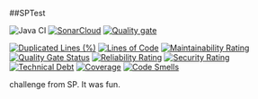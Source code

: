 ##SPTest

![Java CI](https://github.com/pikolinianita/SPTest/workflows/Java%20CI/badge.svg)
[![SonarCloud](https://sonarcloud.io/images/project_badges/sonarcloud-black.svg)](https://sonarcloud.io/dashboard?id=pikolinianita_TestOfTests)
[![Quality gate](https://sonarcloud.io/api/project_badges/quality_gate?project=pikolinianita_TestOfTests)](https://sonarcloud.io/dashboard?id=pikolinianita_TestOfTests)


[![Duplicated Lines (%)](https://sonarcloud.io/api/project_badges/measure?project=pikolinianita_TestOfTests&metric=duplicated_lines_density)](https://sonarcloud.io/dashboard?id=pikolinianita_TestOfTests)
[![Lines of Code](https://sonarcloud.io/api/project_badges/measure?project=pikolinianita_TestOfTests&metric=ncloc)](https://sonarcloud.io/dashboard?id=pikolinianita_TestOfTests)
[![Maintainability Rating](https://sonarcloud.io/api/project_badges/measure?project=pikolinianita_TestOfTests&metric=sqale_rating)](https://sonarcloud.io/dashboard?id=pikolinianita_TestOfTests)
[![Quality Gate Status](https://sonarcloud.io/api/project_badges/measure?project=pikolinianita_TestOfTests&metric=alert_status)](https://sonarcloud.io/dashboard?id=pikolinianita_TestOfTests)
[![Reliability Rating](https://sonarcloud.io/api/project_badges/measure?project=pikolinianita_TestOfTests&metric=reliability_rating)](https://sonarcloud.io/dashboard?id=pikolinianita_TestOfTests)
[![Security Rating](https://sonarcloud.io/api/project_badges/measure?project=pikolinianita_TestOfTests&metric=security_rating)](https://sonarcloud.io/dashboard?id=pikolinianita_TestOfTests)
[![Technical Debt](https://sonarcloud.io/api/project_badges/measure?project=pikolinianita_TestOfTests&metric=sqale_index)](https://sonarcloud.io/dashboard?id=pikolinianita_TestOfTests)
[![Coverage](https://sonarcloud.io/api/project_badges/measure?project=pikolinianita_TestOfTests&metric=coverage)](https://sonarcloud.io/dashboard?id=pikolinianita_TestOfTests)
[![Code Smells](https://sonarcloud.io/api/project_badges/measure?project=pikolinianita_TestOfTests&metric=code_smells)](https://sonarcloud.io/dashboard?id=pikolinianita_TestOfTests)

challenge from SP. It was fun.

